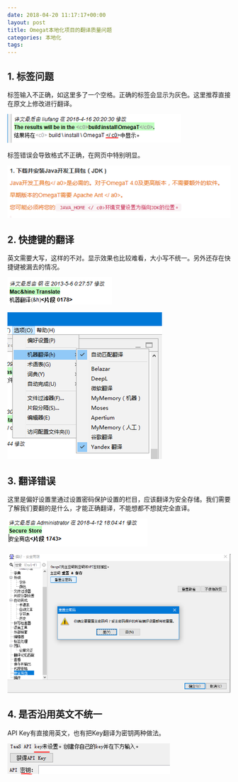 ```yaml
---
date: 2018-04-20 11:17:17+00:00
layout: post
title: Omegat本地化项目的翻译质量问题
categories: 本地化
tags: 
---
```


## 1. 标签问题

标签输入不正确，如这里多了一个空格。正确的标签会显示为灰色。这里推荐直接在原文上修改进行翻译。
 
![](https://github.com/pkucaters/pkucaters.github.io/raw/master/album/omegat/tag1.png)

 
标签错误会导致格式不正确，在网页中特别明显。

![](https://github.com/pkucaters/pkucaters.github.io/raw/master/album/omegat/tag2.png)

 

## 2. 快捷键的翻译

英文需要大写，这样的不对。显示效果也比较难看，大小写不统一。另外还存在快捷键被漏去的情况。
 
![](https://github.com/pkucaters/pkucaters.github.io/raw/master/album/omegat/accesskey1.png)

![](https://github.com/pkucaters/pkucaters.github.io/raw/master/album/omegat/accesskey2.png)
 

## 3. 翻译错误

这里是偏好设置里通过设置密码保护设置的栏目，应该翻译为安全存储。我们需要了解我们要翻的是什么，才能正确翻译，不能想都不想就完全直译。

![](https://github.com/pkucaters/pkucaters.github.io/raw/master/album/omegat/mistake1.png)

![](https://github.com/pkucaters/pkucaters.github.io/raw/master/album/omegat/mistake2.png)
 

## 4. 是否沿用英文不统一

API Key有直接用英文，也有把Key翻译为密钥两种做法。

![](https://github.com/pkucaters/pkucaters.github.io/raw/master/album/omegat/inconsistent.png)



 
